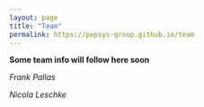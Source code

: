 ```yaml
---
layout: page
title: "Team"
permalink: https://pepsys-group.github.io/team
---
```


**Some team info will follow here soon**

*Frank Pallas*

*Nicola Leschke*
